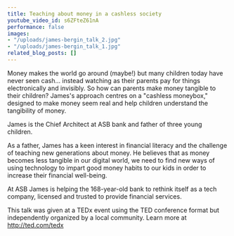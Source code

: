 ```yaml
---
title: Teaching about money in a cashless society
youtube_video_id: s6ZFteZ61nA
performance: false
images:
- "/uploads/james-bergin_talk_2.jpg"
- "/uploads/james-bergin_talk_1.jpg"
related_blog_posts: []
---
```


Money makes the world go around (maybe!) but many children today have never seen cash... instead watching as their parents pay for things electronically and invisibly. So how can parents make money tangible to their children? James's approach centres on a "cashless moneybox," designed to make money seem real and help children understand the tangibility of money. 

James is the Chief Architect at ASB bank and father of three young children.

As a father, James has a keen interest in financial literacy and the challenge of teaching new generations about money. He believes that as money becomes less tangible in our digital world, we need to find new ways of using technology to impart good money habits to our kids in order to increase their financial well-being.

At ASB James is helping the 168-year-old bank to rethink itself as a tech company, licensed and trusted to provide financial services.

This talk was given at a TEDx event using the TED conference format but independently organized by a local community. Learn more at http://ted.com/tedx
